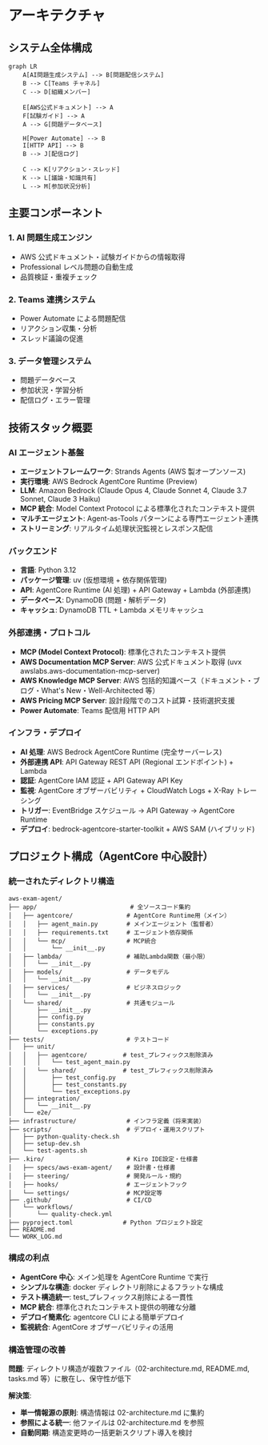 # アーキテクチャ

## システム全体構成

```mermaid
graph LR
    A[AI問題生成システム] --> B[問題配信システム]
    B --> C[Teams チャネル]
    C --> D[組織メンバー]

    E[AWS公式ドキュメント] --> A
    F[試験ガイド] --> A
    A --> G[問題データベース]

    H[Power Automate] --> B
    I[HTTP API] --> B
    B --> J[配信ログ]

    C --> K[リアクション・スレッド]
    K --> L[議論・知識共有]
    L --> M[参加状況分析]
```

## 主要コンポーネント

### 1. AI 問題生成エンジン

- AWS 公式ドキュメント・試験ガイドからの情報取得
- Professional レベル問題の自動生成
- 品質検証・重複チェック

### 2. Teams 連携システム

- Power Automate による問題配信
- リアクション収集・分析
- スレッド議論の促進

### 3. データ管理システム

- 問題データベース
- 参加状況・学習分析
- 配信ログ・エラー管理

## 技術スタック概要

### AI エージェント基盤

- **エージェントフレームワーク**: Strands Agents (AWS 製オープンソース)
- **実行環境**: AWS Bedrock AgentCore Runtime (Preview)
- **LLM**: Amazon Bedrock (Claude Opus 4, Claude Sonnet 4, Claude 3.7 Sonnet, Claude 3 Haiku)
- **MCP 統合**: Model Context Protocol による標準化されたコンテキスト提供
- **マルチエージェント**: Agent-as-Tools パターンによる専門エージェント連携
- **ストリーミング**: リアルタイム処理状況監視とレスポンス配信

### バックエンド

- **言語**: Python 3.12
- **パッケージ管理**: uv (仮想環境 + 依存関係管理)
- **API**: AgentCore Runtime (AI 処理) + API Gateway + Lambda (外部連携)
- **データベース**: DynamoDB (問題・解析データ)
- **キャッシュ**: DynamoDB TTL + Lambda メモリキャッシュ

### 外部連携・プロトコル

- **MCP (Model Context Protocol)**: 標準化されたコンテキスト提供
- **AWS Documentation MCP Server**: AWS 公式ドキュメント取得 (uvx awslabs.aws-documentation-mcp-server)
- **AWS Knowledge MCP Server**: AWS 包括的知識ベース（ドキュメント・ブログ・What's New・Well-Architected 等）
- **AWS Pricing MCP Server**: 設計段階でのコスト試算・技術選択支援
- **Power Automate**: Teams 配信用 HTTP API

### インフラ・デプロイ

- **AI 処理**: AWS Bedrock AgentCore Runtime (完全サーバーレス)
- **外部連携 API**: API Gateway REST API (Regional エンドポイント) + Lambda
- **認証**: AgentCore IAM 認証 + API Gateway API Key
- **監視**: AgentCore オブザーバビリティ + CloudWatch Logs + X-Ray トレーシング
- **トリガー**: EventBridge スケジュール → API Gateway → AgentCore Runtime
- **デプロイ**: bedrock-agentcore-starter-toolkit + AWS SAM (ハイブリッド)

## プロジェクト構成（AgentCore 中心設計）

### 統一されたディレクトリ構造

```
aws-exam-agent/
├── app/                          # 全ソースコード集約
│   ├── agentcore/               # AgentCore Runtime用（メイン）
│   │   ├── agent_main.py        # メインエージェント（監督者）
│   │   ├── requirements.txt     # エージェント依存関係
│   │   └── mcp/                 # MCP統合
│   │       └── __init__.py
│   ├── lambda/                  # 補助Lambda関数（最小限）
│   │   └── __init__.py
│   ├── models/                  # データモデル
│   │   └── __init__.py
│   ├── services/                # ビジネスロジック
│   │   └── __init__.py
│   └── shared/                  # 共通モジュール
│       ├── __init__.py
│       ├── config.py
│       ├── constants.py
│       └── exceptions.py
├── tests/                       # テストコード
│   ├── unit/
│   │   ├── agentcore/          # test_プレフィックス削除済み
│   │   │   └── test_agent_main.py
│   │   └── shared/             # test_プレフィックス削除済み
│   │       ├── test_config.py
│   │       ├── test_constants.py
│   │       └── test_exceptions.py
│   ├── integration/
│   │   └── __init__.py
│   └── e2e/
├── infrastructure/              # インフラ定義（将来実装）
├── scripts/                     # デプロイ・運用スクリプト
│   ├── python-quality-check.sh
│   ├── setup-dev.sh
│   └── test-agents.sh
├── .kiro/                       # Kiro IDE設定・仕様書
│   ├── specs/aws-exam-agent/    # 設計書・仕様書
│   ├── steering/                # 開発ルール・規約
│   ├── hooks/                   # エージェントフック
│   └── settings/                # MCP設定等
├── .github/                     # CI/CD
│   └── workflows/
│       └── quality-check.yml
├── pyproject.toml              # Python プロジェクト設定
├── README.md
└── WORK_LOG.md
```

### 構成の利点

- **AgentCore 中心**: メイン処理を AgentCore Runtime で実行
- **シンプルな構造**: docker ディレクトリ削除によるフラットな構成
- **テスト構造統一**: test\_プレフィックス削除による一貫性
- **MCP 統合**: 標準化されたコンテキスト提供の明確な分離
- **デプロイ簡素化**: agentcore CLI による簡単デプロイ
- **監視統合**: AgentCore オブザーバビリティの活用

### 構造管理の改善

**問題**: ディレクトリ構造が複数ファイル（02-architecture.md, README.md, tasks.md 等）に散在し、保守性が低下

**解決策**:

- **単一情報源の原則**: 構造情報は 02-architecture.md に集約
- **参照による統一**: 他ファイルは 02-architecture.md を参照
- **自動同期**: 構造変更時の一括更新スクリプト導入を検討
